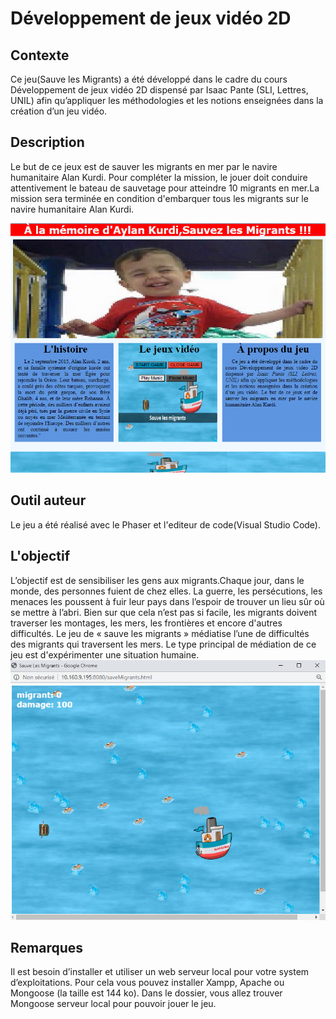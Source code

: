 # Développement de jeux vidéo 2D
## Contexte
Ce jeu(Sauve les Migrants) a été développé dans le cadre du cours Développement de jeux vidéo 2D dispensé par Isaac Pante (SLI, Lettres, UNIL) afin qu’appliquer les méthodologies et les notions enseignées dans la création d’un jeu vidéo. 
## Description
Le but de ce jeux est de sauver les migrants en mer par le navire humanitaire Alan Kurdi. Pour compléter la mission, le jouer doit conduire attentivement le bateau de sauvetage pour atteindre 10 migrants en mer.La mission sera terminée en condition d'embarquer tous les migrants sur le navire humanitaire Alan Kurdi.

![l'écran d'accueil](/scenes/Capture1.PNG)
## Outil auteur
Le jeu a été réalisé avec le Phaser et l'editeur de code(Visual Studio Code).
## L'objectif
L’objectif est de sensibiliser les gens aux migrants.Chaque jour, dans le monde, des personnes fuient de chez elles. La guerre, les persécutions, les menaces les poussent à fuir leur pays dans l’espoir de trouver un lieu sûr où se mettre à l’abri. Bien sur que cela n’est pas si facile, les migrants doivent traverser les montages, les mers, les frontières et encore d'autres difficultés. Le jeu de « sauve les migrants » médiatise l’une de difficultés des migrants qui traversent les mers. Le type principal de médiation de ce jeu est  d'expérimenter une situation humaine.
![Sauve le Migrants](/scenes/Capture2.PNG)
## Remarques
Il est besoin d’installer et utiliser un web serveur local pour votre system d’exploitations. Pour cela vous pouvez installer Xampp, Apache ou Mongoose (la taille est 144 ko). Dans le dossier, vous allez trouver Mongoose serveur local pour pouvoir jouer le jeu.
